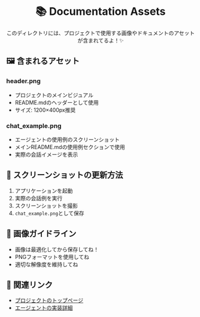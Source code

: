 <div align="center">

# 📚 Documentation Assets

このディレクトリには、プロジェクトで使用する画像やドキュメントのアセットが含まれてるよ！✨

</div>

## 🖼️ 含まれるアセット

### header.png
- プロジェクトのメインビジュアル
- README.mdのヘッダーとして使用
- サイズ: 1200×400px推奨

### chat_example.png
- エージェントの使用例のスクリーンショット
- メインREADME.mdの使用例セクションで使用
- 実際の会話イメージを表示

## 📸 スクリーンショットの更新方法

1. アプリケーションを起動
2. 実際の会話例を実行
3. スクリーンショットを撮影
4. `chat_example.png`として保存

## 🎨 画像ガイドライン

- 画像は最適化してから保存してね！
- PNGフォーマットを使用してね
- 適切な解像度を維持してね

## 🔗 関連リンク

- [プロジェクトのトップページ](../README.md)
- [エージェントの実装詳細](../multi_tool_agent/README.md)
